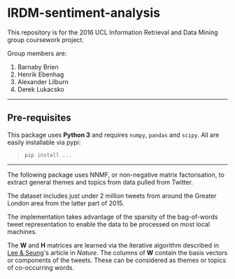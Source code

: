 # IRDM-sentiment-analysis

This repository is for the 2016 UCL Information Retrieval and Data Mining group coursework project.

Group members are:

1. Barnaby Brien
2. Henrik Ebenhag
3. Alexander Lilburn
4. Derek Lukacsko

---

## Pre-requisites
This package uses **Python 3** and requires `numpy`, `pandas` and `scipy`. All are easily installable via pypi:  
>`pip install ...`

---

The following package uses NNMF, or non-negative matrix factorisation, 
to extract general themes and topics from data pulled from Twitter.

The dataset includes just under 2 million tweets from around the Greater London area
from the latter part of 2015.

The implementation takes advantage of the sparsity of the bag-of-words tweet representation
to enable the data to be processed on most local machines.

The **W** and **H** matrices are learned via the iterative algorithm described in [Lee & Seung](http://www.columbia.edu/~jwp2128/Teaching/W4721/papers/nmf_nature.pdf)'s
article in _Nature_. The columns of **W** contain the basis vectors or components of the tweets.
These can be considered as themes or topics of co-occurring words.

